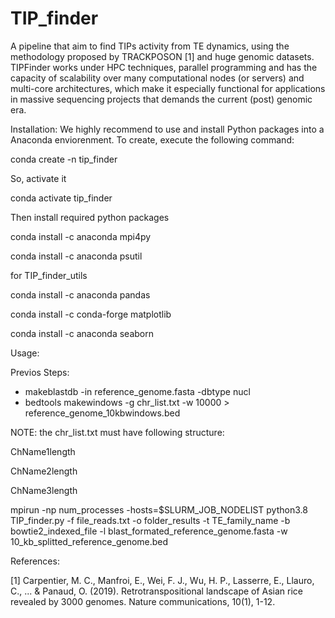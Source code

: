 # TIP_finder
A pipeline that aim to find TIPs activity from TE dynamics, using the methodology proposed by TRACKPOSON [1] and huge genomic datasets. TIPFinder works under HPC techniques, parallel programming and has the capacity of scalability over many computational nodes (or servers) and multi-core architectures, which make it especially functional for applications in massive sequencing projects that demands the current (post) genomic era. 

Installation:
We highly recommend to use and install Python packages into a Anaconda enviorenment. To create, execute the following command:

  conda create -n tip_finder
  
So, activate it

  conda activate tip_finder
  
Then install required python packages

  conda install -c anaconda mpi4py
  
  conda install -c anaconda psutil
  
for TIP_finder_utils

  conda install -c anaconda pandas 
  
  conda install -c conda-forge matplotlib
  
  conda install -c anaconda seaborn
  

Usage:

Previos Steps:
- makeblastdb -in reference_genome.fasta -dbtype nucl
- bedtools makewindows -g chr_list.txt -w 10000 > reference_genome_10kbwindows.bed

NOTE: the chr_list.txt must have following structure:

ChName1<TAB>length
  
ChName2<TAB>length
  
ChName3<TAB>length  


mpirun -np num_processes -hosts=$SLURM_JOB_NODELIST python3.8 TIP_finder.py -f file_reads.txt -o folder_results -t TE_family_name -b bowtie2_indexed_file -l blast_formated_reference_genome.fasta -w 10_kb_splitted_reference_genome.bed

References:

[1] Carpentier, M. C., Manfroi, E., Wei, F. J., Wu, H. P., Lasserre, E., Llauro, C., ... & Panaud, O. (2019). Retrotranspositional landscape of Asian rice revealed by 3000 genomes. Nature communications, 10(1), 1-12.
